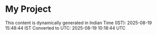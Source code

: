 # My Project

This content is dynamically generated in Indian Time (IST): 2025-08-19 15:48:44 IST
Converted to UTC: 2025-08-19 10:18:44 UTC
